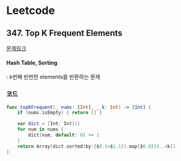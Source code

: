 # Leetcode

## 347. Top K Frequent Elements


[문제링크](https://leetcode.com/problems/top-k-frequent-elements/)
#### Hash Table, Sorting
: k번째 빈번한 elements를 반환하는 문제


### 코드

```swift
func topKFrequent(_ nums: [Int], _ k: Int) -> [Int] {
    if (nums.isEmpty) { return [] }

    var dict = [Int: Int]()
    for num in nums {
        dict[num, default: 0] += 1
    }
    return Array(dict.sorted(by:{$0.1>$1.1}).map{$0.0}[0..<k])
}
```

